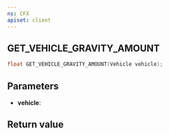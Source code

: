 ```yaml
---
ns: CFX
apiset: client
---
```

## GET_VEHICLE_GRAVITY_AMOUNT

```c
float GET_VEHICLE_GRAVITY_AMOUNT(Vehicle vehicle);
```


## Parameters
* **vehicle**: 

## Return value
